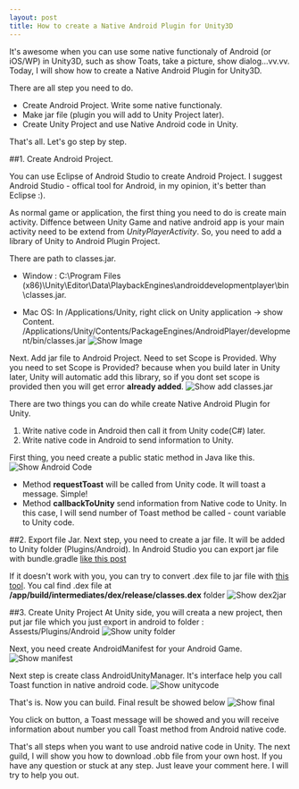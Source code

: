 ```yaml
---
layout: post
title: How to create a Native Android Plugin for Unity3D
---
```


 It's awesome when you can use some native functionaly of Android (or iOS/WP) in Unity3D, such as show Toats, take a picture, show dialog...vv.vv. Today, I will show how to create a Native Android Plugin for Unity3D.

 There are all step you need to do.

 - Create Android Project. Write some native functionaly.
 - Make jar file (plugin you will add to Unity Project later).
 - Create Unity Project and use Native Android code in Unity.

That's all. Let's go step by step.

##1. Create Android Project. 

You can use Eclipse of Android Studio to create Android Project. I suggest Android Studio - offical tool for Android, in my opinion, it's better than Eclipse :).

As normal game or application, the first thing you need to do is create main activity. Diffence between Unity Game and native android app is your main activity need to be extend from *UnityPlayerActivity*. So, you need to add a library of Unity to Android Plugin Project. 

There are path to classes.jar.

- Window : C:\Program Files (x86)\Unity\Editor\Data\PlaybackEngines\androiddevelopmentplayer\bin\classes.jar.

- Mac OS: In /Applications/Unity, right click on Unity application -> show Content.
/Applications/Unity/Contents/PackageEngines/AndroidPlayer/development/bin/classes.jar
![Show Image](/images/AndroidPlugin/2.png)


Next. Add jar file to Android Project. Need to set Scope is Provided. Why you need to set Scope is Provided? because when you build later in Unity later, Unity will automatic add this library, so if you dont set scope is provided then you will get error **already added**.
![Show add classes.jar](/images/AndroidPlugin/AndroidPlugin-addclassesjar.PNG)

There are two things you can do while create Native Android Plugin for Unity.

1. Write native code in Android then call it from Unity code(C#) later. 
2. Write native code in Android to send information to Unity.

First thing, you need create a public static method in Java like this.
![Show Android Code](/images/AndroidPlugin/AndroidPlugin-androidcode.PNG)

- Method **requestToast** will be called from Unity code. It will toast a message. Simple!
- Method **callbackToUnity** send information from Native code to Unity. In this case, I will send number of Toast method be called - count variable to Unity code.

##2. Export file Jar.
Next step, you need to create a jar file. It will be added to Unity folder (Plugins/Android). 
In Android Studio you can export jar file with bundle.gradle [like this post](http://stackoverflow.com/questions/16763090/how-to-export-library-to-jar-in-android-studio)

If it doesn't work with you, you can try to convert .dex file to jar file with [this tool](http://code.google.com/p/dex2jar/). You cal find .dex file at **/app/build/intermediates/dex/release/classes.dex** folder
![Show dex2jar](/images/AndroidPlugin/AndroidPlugin-dex2jar.PNG)

##3. Create Unity Project
At Unity side, you will creata a new project, then put jar file which you just export in android to folder : 
Assests/Plugins/Android
![Show unity folder](/images/AndroidPlugin/AndroidPlugin-unityfolder.PNG)

Next, you need create AndroidManifest for your Android Game.
![Show manifest](/images/AndroidPlugin/AndroidPlugin-manifest.PNG)

Next step is create class AndroidUnityManager. It's interface help you call Toast function in native android code.
![Show unitycode](/images/AndroidPlugin/AndroidPlugin-unitycode.PNG)

That's is. Now you can build. Final result be showed below
![Show final](/images/AndroidPlugin/AndroidPlugin-final.jpg)

You click on button, a Toast message will be showed and you will receive information about number you call Toast method from Android native code.

That's all steps when you want to use android native code in Unity. The next guild, I will show you how to download .obb file from your own host. If you have any question or stuck at any step. Just leave your comment here. I will try to help you out.

